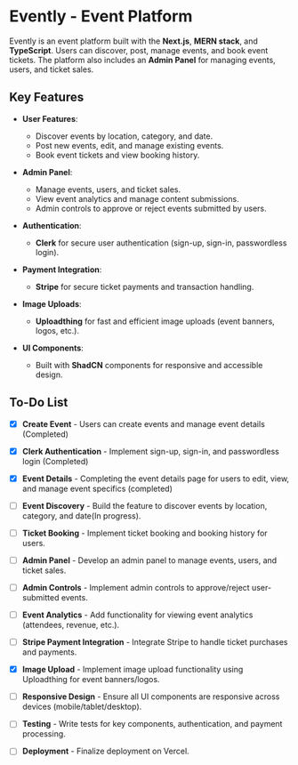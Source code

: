 # Evently - Event Platform

Evently is an event platform built with the **Next.js**, **MERN stack**, and **TypeScript**. Users can discover, post, manage events, and book event tickets. The platform also includes an **Admin Panel** for managing events, users, and ticket sales.

## Key Features

- **User Features**:

  - Discover events by location, category, and date.
  - Post new events, edit, and manage existing events.
  - Book event tickets and view booking history.

- **Admin Panel**:

  - Manage events, users, and ticket sales.
  - View event analytics and manage content submissions.
  - Admin controls to approve or reject events submitted by users.

- **Authentication**:

  - **Clerk** for secure user authentication (sign-up, sign-in, passwordless login).

- **Payment Integration**:

  - **Stripe** for secure ticket payments and transaction handling.

- **Image Uploads**:

  - **Uploadthing** for fast and efficient image uploads (event banners, logos, etc.).

- **UI Components**:
  - Built with **ShadCN** components for responsive and accessible design.

## To-Do List

- [x] **Create Event** - Users can create events and manage event details (Completed)

- [x] **Clerk Authentication** - Implement sign-up, sign-in, and passwordless login (Completed)

- [x] **Event Details** - Completing the event details page for users to edit, view, and manage event specifics (completed)

- [ ] **Event Discovery** - Build the feature to discover events by location, category, and date(In progress).

- [ ] **Ticket Booking** - Implement ticket booking and booking history for users.

- [ ] **Admin Panel** - Develop an admin panel to manage events, users, and ticket sales.

- [ ] **Admin Controls** - Implement admin controls to approve/reject user-submitted events.

- [ ] **Event Analytics** - Add functionality for viewing event analytics (attendees, revenue, etc.).

- [ ] **Stripe Payment Integration** - Integrate Stripe to handle ticket purchases and payments.

- [x] **Image Upload** - Implement image upload functionality using Uploadthing for event banners/logos.

- [ ] **Responsive Design** - Ensure all UI components are responsive across devices (mobile/tablet/desktop).

- [ ] **Testing** - Write tests for key components, authentication, and payment processing.

- [ ] **Deployment** - Finalize deployment on Vercel.
